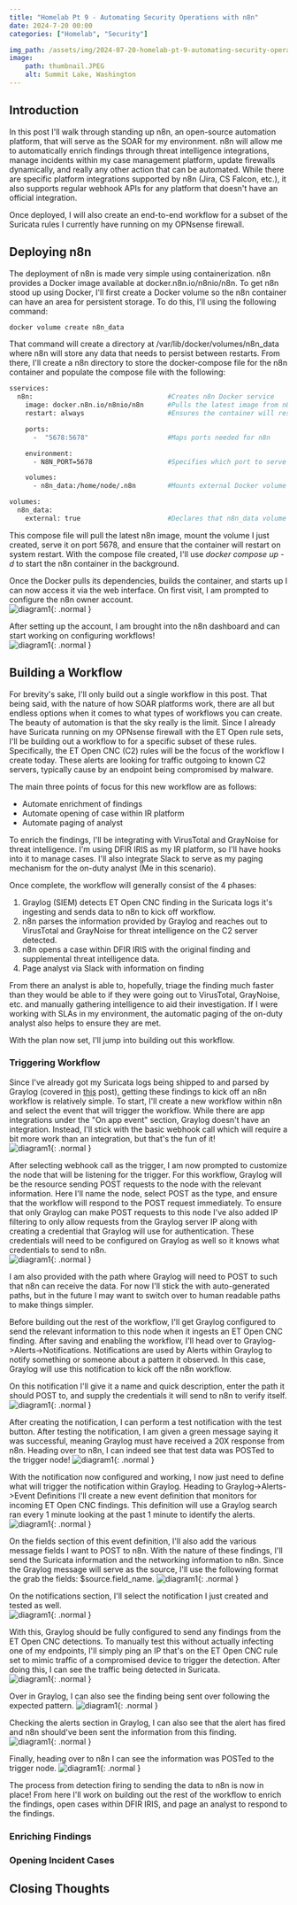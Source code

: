 ```yaml
---
title: "Homelab Pt 9 - Automating Security Operations with n8n"
date: 2024-7-20 00:00
categories: ["Homelab", "Security"]

img_path: /assets/img/2024-07-20-homelab-pt-9-automating-security-operations-with-n8n
image:
    path: thumbnail.JPEG
    alt: Summit Lake, Washington
---
```

## Introduction
In this post I'll walk through standing up n8n, an open-source automation platform, that will serve as the SOAR for my environment. n8n will allow me to automatically enrich findings through threat intelligence integrations, manage incidents within my case management platform, update firewalls dynamically, and really any other action that can be automated. While there are specific platform integrations supported by n8n (Jira, CS Falcon, etc.), it also supports regular webhook APIs for any platform that doesn't have an official integration.

Once deployed, I will also create an end-to-end workflow for a subset of the Suricata rules I currently have running on my OPNsense firewall.

## Deploying n8n
The deployment of n8n is made very simple using containerization. n8n provides a Docker image available at docker.n8n.io/n8nio/n8n. To get n8n stood up using Docker, I'll first create a Docker volume so the n8n container can have an area for persistent storage. To do this, I'll using the following command:
```bash
docker volume create n8n_data
```

That command will create a directory at /var/lib/docker/volumes/n8n_data where n8n will store any data that needs to persist between restarts. From there, I'll create a n8n directory to store the docker-compose file for the n8n container and populate the compose file with the following:
```bash
sservices:
  n8n:                                  #Creates n8n Docker service
    image: docker.n8n.io/n8nio/n8n      #Pulls the latest image from n8n
    restart: always                     #Ensures the container will restart if the host system restarts 

    ports:
      -  "5678:5678"                    #Maps ports needed for n8n

    environment:
      - N8N_PORT=5678                   #Specifies which port to serve n8n on

    volumes:
      - n8n_data:/home/node/.n8n        #Mounts external Docker volume for persistent storage

volumes:
  n8n_data:
    external: true                      #Declares that n8n_data volume is external
```

This compose file will pull the latest n8n image, mount the volume I just created, serve it on port 5678, and ensure that the container will restart on system restart. With the compose file created, I'll use *docker compose up -d* to start the n8n container in the background.  

Once the Docker pulls its dependencies, builds the container, and starts up I can now access it via the web interface. On first visit, I am prompted to configure the n8n owner account.  
![diagram1](1.png){: .normal }  

After setting up the account, I am brought into the n8n dashboard and can start working on configuring workflows!  
![diagram1](2.png){: .normal }  

## Building a Workflow
For brevity's sake, I'll only build out a single workflow in this post. That being said, with the nature of how SOAR platforms work, there are all but endless options when it comes to what types of workflows you can create. The beauty of automation is that the sky really is the limit. Since I already have Suricata running on my OPNsense firewall with the ET Open rule sets, I'll be building out a workflow to for a specific subset of these rules. Specifically, the ET Open CNC (C2) rules will be the focus of the workflow I create today. These alerts are looking for traffic outgoing to known C2 servers, typically cause by an endpoint being compromised by malware. 

The main three points of focus for this new workflow are as follows:
* Automate enrichment of findings
* Automate opening of case within IR platform
* Automate paging of analyst

To enrich the findings, I'll be integrating with VirusTotal and GrayNoise for threat intelligence. I'm using DFIR IRIS as my IR platform, so I'll have hooks into it to manage cases. I'll also integrate Slack to serve as my paging mechanism for the on-duty analyst (Me in this scenario).

Once complete, the workflow will generally consist of the 4 phases:
1. Graylog (SIEM) detects ET Open CNC finding in the Suricata logs it's ingesting and sends data to n8n to kick off workflow.
2. n8n parses the information provided by Graylog and reaches out to VirusTotal and GrayNoise for threat intelligence on the C2 server detected.
3. n8n opens a case within DFIR IRIS with the original finding and supplemental threat intelligence data.
4. Page analyst via Slack with information on finding

From there an analyst is able to, hopefully, triage the finding much faster than they would be able to if they were going out to VirusTotal, GrayNoise, etc. and manually gathering intelligence to aid their investigation. If I were working with SLAs in my environment, the automatic paging of the on-duty analyst also helps to ensure they are met.

With the plan now set, I'll jump into building out this workflow.

### Triggering Workflow
Since I've already got my Suricata logs being shipped  to and parsed by Graylog (covered in [this](/posts/homelab-pt-7-detecting-known-threats-with-suricata) post), getting these findings to kick off an n8n workflow is relatively simple. To start, I'll create a new workflow within n8n and select the event that will trigger the workflow. While there are app integrations under the "On app event" section, Graylog doesn't have an integration. Instead, I'll stick with the basic webhook call which will require a bit more work than an integration, but that's the fun of it!  
![diagram1](3.png){: .normal }  

After selecting webhook call as the trigger, I am now prompted to customize the node that will be listening for the trigger. For this workflow, Graylog will be the resource sending POST requests to the node with the relevant information. Here I'll name the node, select POST as the type, and ensure that the workflow will respond to the POST request immediately. To ensure that only Graylog can make POST requests to this node I've also added IP filtering to only allow requests from the Graylog server IP along with creating a credential that Graylog will use for authentication. These credentials will need to be configured on Graylog as well so it knows what credentials to send to n8n.  
![diagram1](4.png){: .normal }  

I am also provided with the path where Graylog will need to POST to such that n8n can receive the data. For now I'll stick the with auto-generated paths, but in the future I may want to switch over to human readable paths to make things simpler. 

Before building out the rest of the workflow, I'll get Graylog configured to send the relevant information to this node when it ingests an ET Open CNC finding. After saving and enabling the workflow, I'll head over to Graylog->Alerts->Notifications. Notifications are used by Alerts within Graylog to notify something or someone about a pattern it observed. In this case, Graylog will use this notification to kick off the n8n workflow.

On this notification I'll give it a name and quick description, enter the path it should POST to, and supply the credentials it will send to n8n to verify itself.  
![diagram1](5.png){: .normal }  

After creating the notification, I can perform a test notification with the test button. After testing the notification, I am given a green message saying it was successful, meaning Graylog must have received a 20X response from n8n. Heading over to n8n, I can indeed see that test data was POSTed to the trigger node!
![diagram1](6.png){: .normal }  

With the notification now configured and working, I now just need to define what will trigger the notification within Graylog. Heading to Graylog->Alerts->Event Definitions I'll create a new event definition that monitors for incoming ET Open CNC findings. This definition will use a Graylog search ran every 1 minute looking at the past 1 minute to identify the alerts.  
![diagram1](7.png){: .normal }  

On the fields section of this event definition, I'll also add the various message fields I want to POST to n8n. With the nature of these findings, I'll send the Suricata information and the networking information to n8n. Since the Graylog message will serve as the source, I'll use the following format the grab the fields: $source.field_name.
![diagram1](8.png){: .normal }  

On the notifications section, I'll select the notification I just created and tested as well.  
![diagram1](9.png){: .normal }  

With this, Graylog should be fully configured to send any findings from the ET Open CNC detections. To manually test this without actually infecting one of my endpoints, I'll simply ping an IP that's on the ET Open CNC rule set to mimic traffic of a compromised device to trigger the detection. After doing this, I can see the traffic being detected in Suricata.  
![diagram1](10.png){: .normal }  

Over in Graylog, I can also see the finding being sent over following the expected pattern.
![diagram1](11.png){: .normal }  

Checking the alerts section in Graylog, I can also see that the alert has fired and n8n should've been sent the information from this finding.  
![diagram1](12.png){: .normal }  

Finally, heading over to n8n I can see the information was POSTed to the trigger node.
![diagram1](13.png){: .normal }  

The process from detection firing to sending the data to n8n is now in place! From here I'll work on building out the rest of the workflow to enrich the findings, open cases within DFIR IRIS, and page an analyst to respond to the findings.

### Enriching Findings

### Opening Incident Cases

## Closing Thoughts
